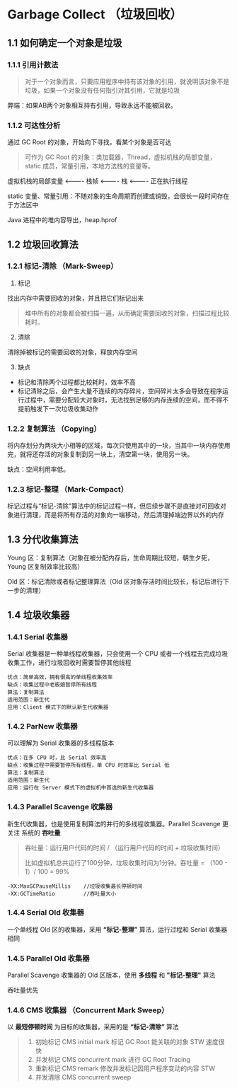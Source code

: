 # Garbage Collect （垃圾回收）

## 1.1 如何确定一个对象是垃圾

### 1.1.1 引用计数法

> 对于一个对象而言，只要应用程序中持有该对象的引用，就说明该对象不是垃圾，如果一个对象没有任何指引对其引用，它就是垃圾

弊端：如果AB两个对象相互持有引用，导致永远不能被回收。

### 1.1.2 可达性分析

通过 GC Root 的对象，开始向下寻找，看某个对象是否可达

> 可作为 GC Root 的对象：类加载器，Thread，虚拟机栈的局部变量，static 成员，常量引用，本地方法栈的变量等。

虚拟机栈的局部变量 <---- 栈帧 <---- 栈 <---- 正在执行线程

static 变量、常量引用：不随对象的生命周期而创建或销毁，会很长一段时间存在于方法区中



Java 进程中的堆内容导出，heap.hprof

## 1.2 垃圾回收算法

### 1.2.1 标记-清除 （Mark-Sweep）

1. 标记

找出内存中需要回收的对象，并且把它们标记出来

> 堆中所有的对象都会被扫描一遍，从而确定需要回收的对象，扫描过程比较耗时。

2. 清除

清除掉被标记的需要回收的对象，释放内存空间

3. 缺点

* 标记和清除两个过程都比较耗时，效率不高
* 标记清除之后，会产生大量不连续的内存碎片，空间碎片太多会导致在程序运行过程中，需要分配较大对象时，无法找到足够的内存连续的空间，而不得不提前触发下一次垃圾收集动作

### 1.2.2 复制算法 （Copying）

将内存划分为两块大小相等的区域，每次只使用其中的一块，当其中一块内存使用完，就将还存活的对象复制到另一块上，清空第一块，使用另一块。

缺点：空间利用率低。

### 1.2.3 标记-整理 （Mark-Compact）

标记过程与“标记-清除”算法中的标记过程一样，但后续步骤不是直接对可回收对象进行清理，而是将所有存活的对象向一端移动，然后清理掉端边界以外的内存

## 1.3 分代收集算法

Young 区：复制算法（对象在被分配内存后，生命周期比较短，朝生夕死，Young 区复制效率比较高）

Old 区：标记清除或者标记整理算法（Old 区对象存活时间比较长，标记后进行下一步的清理）

## 1.4  垃圾收集器

### 1.4.1 Serial 收集器

Serial 收集器是一种单线程收集器，只会使用一个 CPU  或者一个线程去完成垃圾收集工作，进行垃圾回收时需要暂停其他线程

````
优点：简单高效，拥有很高的单线程收集效率
缺点：收集过程中老板娘暂停所有线程
算法：复制算法
适用范围：新生代
应用：Client 模式下的默认新生代收集器
````

### 1.4.2 ParNew 收集器

可以理解为 Serial 收集器的多线程版本

````
优点：在多 CPU 时，比 Serial 效率高
缺点：收集过程中需要暂停所有线程，单 CPU 时效率比 Serial 低
算法：复制算法
适用范围：新生代
应用：运行在 Server 模式下的虚拟机中首选的新生代收集器
````

### 1.4.3 Parallel Scavenge 收集器

新生代收集器，也是使用复制算法的并行的多线程收集器。Parallel Scavenge 更关注 系统的 **吞吐量**

> 吞吐量：运行用户代码的时间 / （运行用户代码的时间 + 垃圾收集时间）
>
> 比如虚拟机总共运行了100分钟，垃圾收集时间为1分钟。吞吐量 =  （100 - 1）/ 100 = 99%

````
-XX:MaxGCPauseMillis    //垃圾收集最长停顿时间
-XX:GCTimeRatio			//吞吐量大小
````

### 1.4.4 Serial Old 收集器

一个单线程 Old 区的收集器，采用 **“标记-整理”** 算法，运行过程和 Serial 收集器相同

### 1.4.5 Parallel Old 收集器

Parallel Scavenge 收集器的 Old 区版本，使用 **多线程** 和 **"标记-整理"** 算法

吞吐量优先

### 1.4.6 CMS 收集器 （Concurrent Mark Sweep）

以 **最短停顿时间** 为目标的收集器，采用的是 **“标记-清除”** 算法

> 1. 初始标记 	CMS initial mark  		    标记 GC Root 能关联的对象  STW 速度很快
> 2. 并发标记 	CMS concurrent mark    进行 GC Root Tracing
> 3. 重新标记	 CMS remark   修改并发标记因用户程序变动的内容 STW 
> 4. 并发清除	 CMS concurrent sweep 